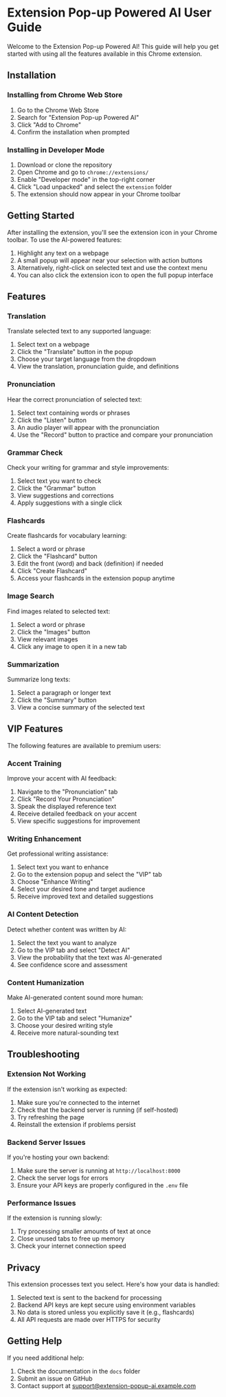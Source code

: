 # Extension Pop-up Powered AI User Guide

Welcome to the Extension Pop-up Powered AI! This guide will help you get started with using all the features available in this Chrome extension.

## Installation

### Installing from Chrome Web Store

1. Go to the Chrome Web Store
2. Search for "Extension Pop-up Powered AI"
3. Click "Add to Chrome"
4. Confirm the installation when prompted

### Installing in Developer Mode

1. Download or clone the repository
2. Open Chrome and go to `chrome://extensions/`
3. Enable "Developer mode" in the top-right corner
4. Click "Load unpacked" and select the `extension` folder
5. The extension should now appear in your Chrome toolbar

## Getting Started

After installing the extension, you'll see the extension icon in your Chrome toolbar. To use the AI-powered features:

1. Highlight any text on a webpage
2. A small popup will appear near your selection with action buttons
3. Alternatively, right-click on selected text and use the context menu
4. You can also click the extension icon to open the full popup interface

## Features

### Translation

Translate selected text to any supported language:

1. Select text on a webpage
2. Click the "Translate" button in the popup
3. Choose your target language from the dropdown
4. View the translation, pronunciation guide, and definitions

### Pronunciation

Hear the correct pronunciation of selected text:

1. Select text containing words or phrases
2. Click the "Listen" button
3. An audio player will appear with the pronunciation
4. Use the "Record" button to practice and compare your pronunciation

### Grammar Check

Check your writing for grammar and style improvements:

1. Select text you want to check
2. Click the "Grammar" button
3. View suggestions and corrections
4. Apply suggestions with a single click

### Flashcards

Create flashcards for vocabulary learning:

1. Select a word or phrase
2. Click the "Flashcard" button
3. Edit the front (word) and back (definition) if needed
4. Click "Create Flashcard"
5. Access your flashcards in the extension popup anytime

### Image Search

Find images related to selected text:

1. Select a word or phrase
2. Click the "Images" button
3. View relevant images
4. Click any image to open it in a new tab

### Summarization

Summarize long texts:

1. Select a paragraph or longer text
2. Click the "Summary" button
3. View a concise summary of the selected text

## VIP Features

The following features are available to premium users:

### Accent Training

Improve your accent with AI feedback:

1. Navigate to the "Pronunciation" tab
2. Click "Record Your Pronunciation"
3. Speak the displayed reference text
4. Receive detailed feedback on your accent
5. View specific suggestions for improvement

### Writing Enhancement

Get professional writing assistance:

1. Select text you want to enhance
2. Go to the extension popup and select the "VIP" tab
3. Choose "Enhance Writing"
4. Select your desired tone and target audience
5. Receive improved text and detailed suggestions

### AI Content Detection

Detect whether content was written by AI:

1. Select the text you want to analyze
2. Go to the VIP tab and select "Detect AI"
3. View the probability that the text was AI-generated
4. See confidence score and assessment

### Content Humanization

Make AI-generated content sound more human:

1. Select AI-generated text
2. Go to the VIP tab and select "Humanize"
3. Choose your desired writing style
4. Receive more natural-sounding text

## Troubleshooting

### Extension Not Working

If the extension isn't working as expected:

1. Make sure you're connected to the internet
2. Check that the backend server is running (if self-hosted)
3. Try refreshing the page
4. Reinstall the extension if problems persist

### Backend Server Issues

If you're hosting your own backend:

1. Make sure the server is running at `http://localhost:8000`
2. Check the server logs for errors
3. Ensure your API keys are properly configured in the `.env` file

### Performance Issues

If the extension is running slowly:

1. Try processing smaller amounts of text at once
2. Close unused tabs to free up memory
3. Check your internet connection speed

## Privacy

This extension processes text you select. Here's how your data is handled:

1. Selected text is sent to the backend for processing
2. Backend API keys are kept secure using environment variables
3. No data is stored unless you explicitly save it (e.g., flashcards)
4. All API requests are made over HTTPS for security

## Getting Help

If you need additional help:

1. Check the documentation in the `docs` folder
2. Submit an issue on GitHub
3. Contact support at support@extension-popup-ai.example.com 